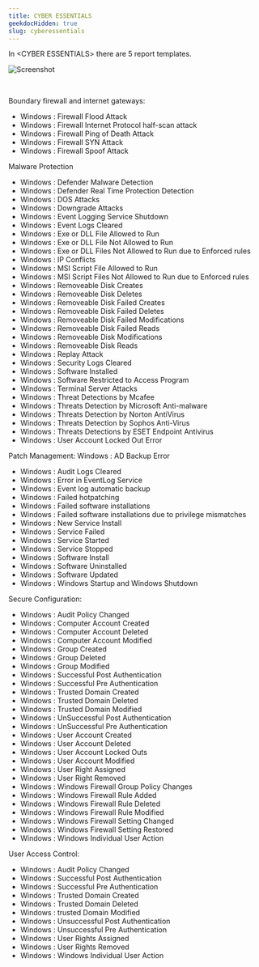 ```yaml
---
title: CYBER ESSENTIALS
geekdocHidden: true
slug: cyberessentials
---
```


In \<CYBER ESSENTIALS> there are 5 report templates.

![Screenshot](/cloud_vista/loganalytics/images/cyberessentials.png)

&nbsp;

Boundary firewall and internet gateways:
* Windows : Firewall Flood Attack
* Windows : Firewall Internet Protocol half-scan attack
* Windows : Firewall Ping of Death Attack
* Windows : Firewall SYN Attack
* Windows : Firewall Spoof Attack

Malware Protection
* Windows : Defender Malware Detection
* Windows : Defender Real Time Protection Detection
* Windows : DOS Attacks
* Windows : Downgrade Attacks
* Windows : Event Logging Service Shutdown
* Windows : Event Logs Cleared
* Windows : Exe or DLL File Allowed to Run
* Windows : Exe or DLL File Not Allowed to Run
* Windows : Exe or DLL Files Not Allowed to Run due to Enforced rules
* Windows : IP Conflicts
* Windows : MSI Script File Allowed to Run
* Windows : MSI Script Files Not Allowed to Run due to Enforced rules
* Windows : Removeable Disk Creates
* Windows : Removeable Disk Deletes
* Windows : Removeable Disk Failed Creates
* Windows : Removeable Disk Failed Deletes
* Windows : Removeable Disk Failed Modifications
* Windows : Removeable Disk Failed Reads
* Windows : Removeable Disk Modifications
* Windows : Removeable Disk Reads
* Windows : Replay Attack
* Windows : Security Logs Cleared
* Windows : Software Installed
* Windows : Software Restricted to Access Program
* Windows : Terminal Server Attacks
* Windows : Threat Detections by Mcafee
* Windows : Threats Detection by Microsoft Anti-malware
* Windows : Threats Detection by Norton AntiVirus
* Windows : Threats Detection by Sophos Anti-Virus
* Windows : Threats Detections by ESET Endpoint Antivirus
* Windows : User Account Locked Out Error

Patch Management:
Windows : AD Backup Error
* Windows : Audit Logs Cleared
* Windows : Error in EventLog Service
* Windows : Event log automatic backup
* Windows : Failed hotpatching
* Windows : Failed software installations
* Windows : Failed software installations due to privilege mismatches
* Windows : New Service Install
* Windows : Service Failed
* Windows : Service Started
* Windows : Service Stopped
* Windows : Software Install
* Windows : Software Uninstalled
* Windows : Software Updated
* Windows : Windows Startup and Windows Shutdown

Secure Configuration:
* Windows : Audit Policy Changed
* Windows : Computer Account Created
* Windows : Computer Account Deleted
* Windows : Computer Account Modified
* Windows : Group Created
* Windows : Group Deleted
* Windows : Group Modified
* Windows : Successful Post Authentication
* Windows : Successful Pre Authentication
* Windows : Trusted Domain Created
* Windows : Trusted Domain Deleted
* Windows : Trusted Domain Modified
* Windows : UnSuccessful Post Authentication
* Windows : UnSuccessful Pre Authentication
* Windows : User Account Created
* Windows : User Account Deleted
* Windows : User Account Locked Outs
* Windows : User Account Modified
* Windows : User Right Assigned
* Windows : User Right Removed
* Windows : Windows Firewall Group Policy Changes
* Windows : Windows Firewall Rule Added
* Windows : Windows Firewall Rule Deleted
* Windows : Windows Firewall Rule Modified
* Windows : Windows Firewall Setting Changed
* Windows : Windows Firewall Setting Restored
* Windows : Windows Individual User Action

User Access Control:
* Windows : Audit Policy Changed
* Windows : Successful Post Authentication
* Windows : Successful Pre Authentication
* Windows : Trusted Domain Created
* Windows : Trusted Domain Deleted
* Windows : trusted Domain Modified
* Windows : Unsuccessful Post Authentication
* Windows : Unsuccessful Pre Authentication
* Windows : User Rights Assigned
* Windows : User Rights Removed
* Windows : Windows Individual User Action


